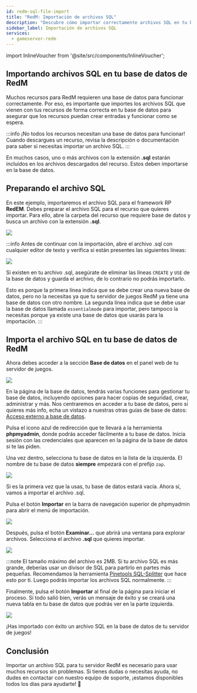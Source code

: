```yaml
---
id: redm-sql-file-import
title: "RedM: Importación de archivos SQL"
description: "Descubre cómo importar correctamente archivos SQL en tu base de datos de RedM para asegurar la funcionalidad de los recursos y la integración con la base de datos → Aprende más ahora"
sidebar_label: Importación de archivos SQL
services:
  - gameserver-redm
---
```


import InlineVoucher from '@site/src/components/InlineVoucher';

<InlineVoucher />

## Importando archivos SQL en tu base de datos de RedM

Muchos recursos para RedM requieren una base de datos para funcionar correctamente. Por eso, es importante que importes los archivos SQL que vienen con tus recursos de forma correcta en tu base de datos para asegurar que los recursos puedan crear entradas y funcionar como se espera.

:::info
¡No todos los recursos necesitan una base de datos para funcionar! Cuando descargues un recurso, revisa la descripción o documentación para saber si necesitas importar un archivo SQL.
:::

En muchos casos, uno o más archivos con la extensión **.sql** estarán incluidos en los archivos descargados del recurso. Estos deben importarse en la base de datos.

## Preparando el archivo SQL

En este ejemplo, importaremos el archivo SQL para el framework RP **RedEM**. Debes preparar el archivo SQL para el recurso que quieres importar. Para ello, abre la carpeta del recurso que requiere base de datos y busca un archivo con la extensión **.sql**.

![](https://github.com/zaphosting/docs/assets/42719082/331d2a3d-0d81-4b39-8ad6-d0aba84ff19c)

:::info
Antes de continuar con la importación, abre el archivo .sql con cualquier editor de texto y verifica si están presentes las siguientes líneas:

![](https://github.com/zaphosting/docs/assets/42719082/dfc43c55-9918-45e7-99eb-1f70193c0be1)

Si existen en tu archivo .sql, asegúrate de eliminar las líneas `CREATE` y `USE` de la base de datos y guarda el archivo, de lo contrario no podrás importarlo.

Esto es porque la primera línea indica que se debe crear una nueva base de datos, pero no la necesitas ya que tu servidor de juegos RedM ya tiene una base de datos con otro nombre. La segunda línea indica que se debe usar la base de datos llamada `essentialmode` para importar, pero tampoco la necesitas porque ya existe una base de datos que usarás para la importación.
:::

## Importa el archivo SQL en tu base de datos de RedM

Ahora debes acceder a la sección **Base de datos** en el panel web de tu servidor de juegos.

![](https://github.com/zaphosting/docs/assets/42719082/5f0f81ec-832b-4b9e-a39a-8ec78fd10890)

En la página de la base de datos, tendrás varias funciones para gestionar tu base de datos, incluyendo opciones para hacer copias de seguridad, crear, administrar y más. Nos centraremos en acceder a tu base de datos, pero si quieres más info, echa un vistazo a nuestras otras guías de base de datos: [Acceso externo a base de datos](gameserver-database-external-access.md).

Pulsa el icono azul de redirección que te llevará a la herramienta **phpmyadmin**, donde podrás acceder fácilmente a tu base de datos. Inicia sesión con las credenciales que aparecen en la página de la base de datos si te las piden.

Una vez dentro, selecciona tu base de datos en la lista de la izquierda. El nombre de tu base de datos **siempre** empezará con el prefijo `zap`.

![](https://github.com/zaphosting/docs/assets/42719082/30fa6041-b94e-4ac8-a3cd-286cca226dba)

Si es la primera vez que la usas, tu base de datos estará vacía. Ahora sí, vamos a importar el archivo .sql.

Pulsa el botón **Importar** en la barra de navegación superior de phpmyadmin para abrir el menú de importación.

![](https://github.com/zaphosting/docs/assets/42719082/c0ca30f0-c520-4a71-843a-296064ba5761)

Después, pulsa el botón **Examinar...** que abrirá una ventana para explorar archivos. Selecciona el archivo **.sql** que quieres importar.

![](https://github.com/zaphosting/docs/assets/42719082/02d09225-a68d-498b-a2bd-df57386ce242)

:::note
El tamaño máximo del archivo es 2MB. Si tu archivo SQL es más grande, deberías usar un divisor de SQL para partirlo en partes más pequeñas. Recomendamos la herramienta [Pinetools SQL-Splitter](https://pinetools.com/split-files) que hace esto por ti. Luego podrás importar los archivos SQL normalmente.
:::

Finalmente, pulsa el botón **Importar** al final de la página para iniciar el proceso. Si todo salió bien, verás un mensaje de éxito y se creará una nueva tabla en tu base de datos que podrás ver en la parte izquierda.

![](https://github.com/zaphosting/docs/assets/42719082/5fef5d58-78f1-4b59-bc3e-1e0af2ff981b)

¡Has importado con éxito un archivo SQL en la base de datos de tu servidor de juegos!


## Conclusión

Importar un archivo SQL para tu servidor RedM es necesario para usar muchos recursos sin problemas. Si tienes dudas o necesitas ayuda, no dudes en contactar con nuestro equipo de soporte, ¡estamos disponibles todos los días para ayudarte! 🙂

<InlineVoucher />